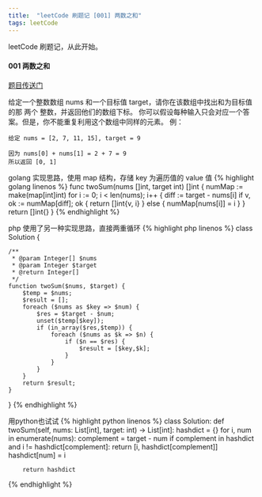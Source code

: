 ```yaml
---
title:  "leetCode 刷题记 [001] 两数之和"
tags: leetCode
---
```


leetCode 刷题记，从此开始。
<!--more-->

#### 001 两数之和

[题目传送门](https://leetcode-cn.com/problems/two-sum/) <br />

给定一个整数数组 nums 和一个目标值 target，请你在该数组中找出和为目标值的那 两个 整数，并返回他们的数组下标。
你可以假设每种输入只会对应一个答案。但是，你不能重复利用这个数组中同样的元素。
例：

```
给定 nums = [2, 7, 11, 15], target = 9

因为 nums[0] + nums[1] = 2 + 7 = 9
所以返回 [0, 1]
```
golang 实现思路，使用 map 结构，存储 key 为遍历值的 value 值
{% highlight golang linenos %}
func twoSum(nums []int, target int) []int {
	numMap := make(map[int]int)
	for i := 0; i < len(nums); i++ {
		diff := target - nums[i]
		if v, ok := numMap[diff]; ok {
			return []int{v, i}
		} else {
			numMap[nums[i]] = i
		}
	}
	return []int{}
}
{% endhighlight %}

php 使用了另一种实现思路，直接两重循环
{% highlight php linenos %}
class Solution {

    /**
     * @param Integer[] $nums
     * @param Integer $target
     * @return Integer[]
     */
    function twoSum($nums, $target) {
        $temp = $nums;
        $result = [];
        foreach ($nums as $key => $num) {
            $res = $target - $num;
            unset($temp[$key]);
            if (in_array($res,$temp)) {
                foreach ($nums as $k => $n) {
                    if ($n == $res) {
                        $result = [$key,$k];
                    }
                }
            }
        }
        return $result;
    }
}
{% endhighlight %}

用python也试试
{% highlight python linenos %}
class Solution:
    def twoSum(self, nums: List[int], target: int) -> List[int]:
        hashdict = {}
        for i, num in enumerate(nums):
            complement = target - num
            if complement in hashdict and i != hashdict[complement]:
                return [i, hashdict[complement]]
            hashdict[num] = i
        
        return hashdict
{% endhighlight %}
